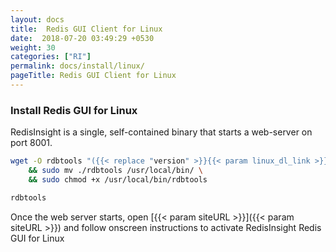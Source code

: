 ```yaml
---
layout: docs
title:  Redis GUI Client for Linux
date:  2018-07-20 03:49:29 +0530
weight: 30
categories: ["RI"]
permalink: docs/install/linux/
pageTitle: Redis GUI Client for Linux
---
```

### Install Redis GUI for Linux

RedisInsight is a single, self-contained binary that starts a web-server on port 8001.

```bash
wget -O rdbtools "({{< replace "version" >}}{{< param linux_dl_link >}}#_#{{< param docker_image_version >}}{{< /replace >}})" \
    && sudo mv ./rdbtools /usr/local/bin/ \
    && sudo chmod +x /usr/local/bin/rdbtools

rdbtools
```

Once the web server starts, open [{{< param siteURL >}}]({{< param siteURL >}}) and follow onscreen instructions to activate RedisInsight Redis GUI for Linux
